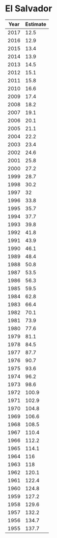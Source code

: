 # El Salvador

| Year | Estimate |
| ---- | -------- |
| 2017 | 12.5 |
| 2016 | 12.9 |
| 2015 | 13.4 |
| 2014 | 13.9 |
| 2013 | 14.5 |
| 2012 | 15.1 |
| 2011 | 15.8 |
| 2010 | 16.6 |
| 2009 | 17.4 |
| 2008 | 18.2 |
| 2007 | 19.1 |
| 2006 | 20.1 |
| 2005 | 21.1 |
| 2004 | 22.2 |
| 2003 | 23.4 |
| 2002 | 24.6 |
| 2001 | 25.8 |
| 2000 | 27.2 |
| 1999 | 28.7 |
| 1998 | 30.2 |
| 1997 | 32 |
| 1996 | 33.8 |
| 1995 | 35.7 |
| 1994 | 37.7 |
| 1993 | 39.8 |
| 1992 | 41.8 |
| 1991 | 43.9 |
| 1990 | 46.1 |
| 1989 | 48.4 |
| 1988 | 50.8 |
| 1987 | 53.5 |
| 1986 | 56.3 |
| 1985 | 59.5 |
| 1984 | 62.8 |
| 1983 | 66.4 |
| 1982 | 70.1 |
| 1981 | 73.9 |
| 1980 | 77.6 |
| 1979 | 81.1 |
| 1978 | 84.5 |
| 1977 | 87.7 |
| 1976 | 90.7 |
| 1975 | 93.6 |
| 1974 | 96.2 |
| 1973 | 98.6 |
| 1972 | 100.9 |
| 1971 | 102.9 |
| 1970 | 104.8 |
| 1969 | 106.6 |
| 1968 | 108.5 |
| 1967 | 110.4 |
| 1966 | 112.2 |
| 1965 | 114.1 |
| 1964 | 116 |
| 1963 | 118 |
| 1962 | 120.1 |
| 1961 | 122.4 |
| 1960 | 124.8 |
| 1959 | 127.2 |
| 1958 | 129.6 |
| 1957 | 132.2 |
| 1956 | 134.7 |
| 1955 | 137.7 |